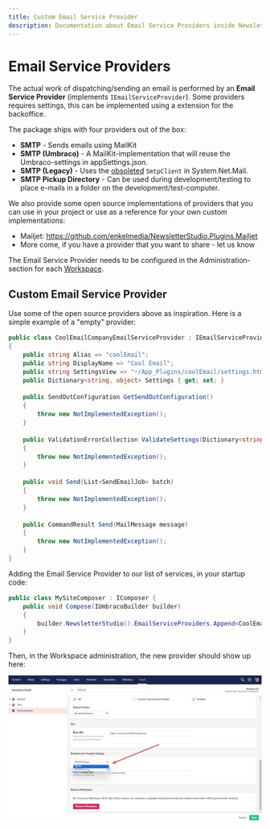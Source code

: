 ```yaml
---
title: Custom Email Service Provider
description: Documentation about Email Service Providers inside Newsletter Studio
---
```

# Email Service Providers
The actual work of dispatching/sending an email is performed by an **Email Service Provider** (implements `IEmailServiceProvider`). Some providers requires settings, this can be implemented using a extension for the backoffice.

The package ships with four providers out of the box:

* **SMTP** - Sends emails using MailKit
* **SMTP (Umbraco)** - A MailKit-implementation that will reuse the Umbraco-settings in appSettings.json.
* **SMTP (Legacy)** - Uses the [obsoleted](https://learn.microsoft.com/en-us/dotnet/api/System.Net.Mail.SmtpClient?view=net-8.0#remarks) `SmtpClient` in System.Net.Mail.
* **SMTP Pickup Directory** - Can be used during development/testing to place e-mails in a folder on the development/test-computer.

We also provide some open source implementations of providers that you can use in your project or use as a reference for your own custom implementations:

* Mailjet: https://github.com/enkelmedia/NewsletterStudio.Plugins.Mailjet
* More come, if you have a provider that you want to share - let us know

The Email Service Provider needs to be configured in the Administration-section for each [Workspace](../concepts/workspaces.md).

## Custom Email Service Provider
Use some of the open source providers above as inspiration. Here is a simple example of a "empty" provider:

```csharp
public class CoolEmailCompanyEmailServiceProvider : IEmailServiceProvider
{
    public string Alias => "coolEmail";
    public string DisplayName => "Cool Email";
    public string SettingsView => "~/App_Plugins/coolEmail/settings.html";
    public Dictionary<string, object> Settings { get; set; }
    
    public SendOutConfiguration GetSendOutConfiguration()
    {
        throw new NotImplementedException();
    }

    public ValidationErrorCollection ValidateSettings(Dictionary<string, object> settings)
    {
        throw new NotImplementedException();
    }

    public void Send(List<SendEmailJob> batch)
    {
        throw new NotImplementedException();
    }

    public CommandResult Send(MailMessage message)
    {
        throw new NotImplementedException();
    }
}
```

Adding the Email Service Provider to our list of services, in your startup code:


```csharp
public class MySiteComposer : IComposer {
    public void Compose(IUmbracoBuilder builder)
    {
        builder.NewsletterStudio().EmailServiceProviders.Append<CoolEmailCompanyEmailServiceProvider>();
    }
}
```

Then, in the Workspace administration, the new provider should show up here:

![Configure custom provider](/media/administration--allow-email-service-provider.png)